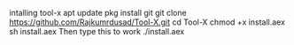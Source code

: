 intalling tool-x 
apt update
 pkg install git
 git clone https://github.com/Rajkumrdusad/Tool-X.git
 cd Tool-X
 chmod +x install.aex
 sh install.aex 
Then type this to work
./install.aex
